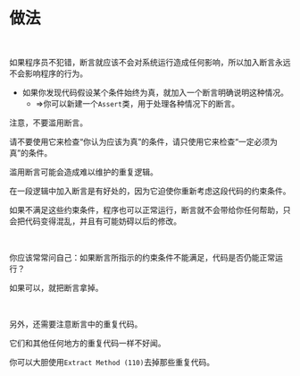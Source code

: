 # 做法

<br>

如果程序员不犯错，断言就应该不会对系统运行造成任何影响，所以加入断言永远不会影响程序的行为。

- 如果你发现代码假设某个条件始终为真，就加入一个断言明确说明这种情况。
  - ⇒你可以新建一个`Assert`类，用于处理各种情况下的断言。

注意，不要滥用断言。

请不要使用它来检查“你认为应该为真”的条件，请只使用它来检查“一定必须为真”的条件。

滥用断言可能会造成难以维护的重复逻辑。

在一段逻辑中加入断言是有好处的，因为它迫使你重新考虑这段代码的约束条件。

如果不满足这些约束条件，程序也可以正常运行，断言就不会带给你任何帮助，只会把代码变得混乱，并且有可能妨碍以后的修改。

<br>

你应该常常问自己：如果断言所指示的约束条件不能满足，代码是否仍能正常运行？

如果可以，就把断言拿掉。

<br>

另外，还需要注意断言中的重复代码。

它们和其他任何地方的重复代码一样不好闻。

你可以大胆使用`Extract Method (110)`去掉那些重复代码。

<br>

